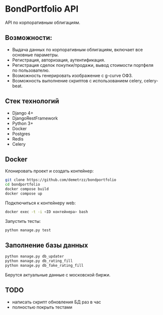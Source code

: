 # BondPortfolio API

API по корпоративным облигациям.

## Возможности:

- Выдача данных по корпоративным облигациям, включает все основные параметры.
- Регистрация, авторизация, аутентификация.
- Регистрация сделок покупки/продажи, вывод стоимости портфеля по пользователю.
- Возможность генерировать изображение с g-curve ОФЗ.
- Возможность выполнение скриптов с использованием celery, celery-beat.

## Стек технологий

- Django 4+
- DjangoRestFramework
- Python 3+
- Docker
- Postgres
- Redis
- Celery

## Docker

Клонировать проект и создать контейнер:
```sh
git clone https://github.com/demetrzz/bondportfolio
cd bondportfolio
docker compose build
docker compose up
```
Подключиться к контейнеру web:
```sh
docker exec -t -i <ID контейнера> bash
```
Запустить тесты:
```sh
python manage.py test
```
## Заполнение базы данных
```sh
python manage.py db_updater
python manage.py db_rating_fill
python manage.py db_fake_rating_fill
```
Берутся актуальные данные с московской биржи.

## TODO
- написать скрипт обновления БД раз в час
- полностью покрыть тестами
